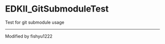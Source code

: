 EDKII_GitSubmoduleTest
======================

Test for git submodule usage 

---------------
Modified by fishyu1222